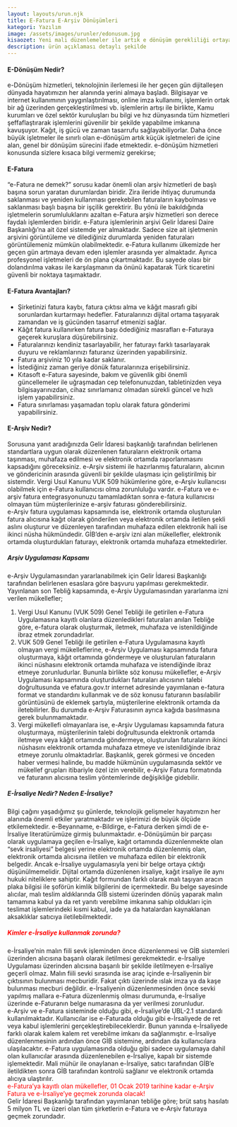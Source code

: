 ```yaml
---
layout: layouts/urun.njk
title: E-Fatura E-Arşiv Dönüşümleri
kategori: Yazılım
image: /assets/images/urunler/edonusum.jpg
kisaozet: Yeni mali düzenlemeler ile artık e dönüşüm gerekliliği ortaya çıktı. Dönüşümde işinizi kolaylaştıracak altyapımız hazır.
description: ürün açıklaması detaylı şekilde
---
```


<h4>E-Dönüşüm Nedir?</h4>
e-Dönüşüm hizmetleri, teknolojinin ilerlemesi ile her geçen gün dijitalleşen dünyada hayatımızın her alanında yerini almaya başladı. Bilgisayar ve internet kullanımının yaygınlaştırılması, online imza kullanımı, işlemlerin ortak bir ağ üzerinden gerçekleştirilmesi vb. işlemlerin artışı ile birlikte, Kamu kurumları ve özel sektör kuruluşları bu bilgi ve hız dünyasında tüm hizmetleri şeffaflaştırarak işlemlerini güvenilir bir şekilde yapabilme imkanına kavuşuyor. Kağıt, iş gücü ve zaman tasarrufu sağlayabiliyorlar. Daha önce büyük işletmeler ile sınırlı olan e-dönüşüm artık küçük işletmeleri de içine alan, genel bir dönüşüm sürecini ifade etmektedir. e-dönüşüm hizmetleri konusunda sizlere kısaca bilgi vermemiz gerekirse;
<br/>
<h4>E-Fatura</h4>
“e-Fatura ne demek?” sorusu kadar önemli olan arşiv hizmetleri de başlı başına sorun yaratan durumlardan biridir. Zira ileride ihtiyaç durumunda saklanması ve yeniden kullanması gerekebilen faturaların kaybolması ve saklanması başlı başına bir işçilik gerektirir. Bu yönü ile bakıldığında işletmelerin sorumluluklarını azaltan e-Fatura arşiv hizmetleri son derece faydalı işlemlerden biridir. e-Fatura işlemlerinin arşivi Gelir İdaresi Daire Başkanlığı’na ait özel sistemde yer almaktadır. Sadece size ait işletmenin arşivini görüntüleme ve dilediğiniz durumlarda yeniden faturaları görüntülemeniz mümkün olabilmektedir.
e-Fatura kullanımı ülkemizde her geçen gün artmaya devam eden işlemler arasında yer almaktadır. Ayrıca profesyonel işletmeleri de ön plana çıkartmaktadır. Bu sayede olası bir dolandırılma vakası ile karşılaşmanın da önünü kapatarak Türk ticaretini güvenli bir noktaya taşımaktadır.
<br/>
<h4>E-Fatura Avantajları?</h4>
<ul>
    <li>Şirketinizi fatura kaybı, fatura çıktısı alma ve kâğıt masrafı gibi sorunlardan kurtarmayı hedefler. Faturalarınızı dijital ortama taşıyarak zamandan ve iş gücünden tasarruf etmenizi sağlar.</li>
    <li>Kâğıt fatura kullanırken fatura başı ödediğiniz masrafları e-Faturaya geçerek kuruşlara düşürebilirsiniz.</li>
    <li>Faturalarınızı kendiniz tasarlayabilir, her faturayı farklı tasarlayarak duyuru ve reklamlarınızı faturanız üzerinden yapabilirsiniz.</li>
    <li>Fatura arşiviniz 10 yıla kadar saklanır.</li>
    <li>İstediğiniz zaman geriye dönük faturalarınıza erişebilirsiniz.</li>
    <li>Kıtasoft e-Fatura sayesinde, bakım ve güvenlik gibi önemli güncellemeler ile uğraşmadan cep telefonunuzdan, tabletinizden veya bilgisayarınızdan, cihaz sınırlamanız olmadan sürekli güncel ve hızlı işlem yapabilirsiniz.</li>
    <li>Fatura sınırlaması yaşamadan toplu olarak fatura gönderimi yapabilirsiniz.</li>    
</ul>

<h4>E-Arşiv Nedir?</h4>
Sorusuna yanıt aradığınızda Gelir İdaresi başkanlığı tarafından belirlenen standartlara uygun olarak düzenlenen faturaların elektronik ortama taşınması, muhafaza edilmesi ve elektronik ortamda raporlanmasını kapsadığını göreceksiniz. e-Arşiv sistemi ile hazırlanmış faturaların, alıcının ve göndericinin arasında güvenli bir şekilde ulaşması için geliştirilmiş bir sistemdir. Vergi Usul Kanunu VUK 509 hükümlerine göre, e-Arşiv kullanıcısı olabilmek için e-Fatura kullanıcısı olma zorunluluğu vardır.
e-Fatura ve e-arşiv fatura entegrasyonunuzu tamamladıktan sonra e-fatura kullanıcısı olmayan tüm müşterilerinize e-arşiv faturası gönderebilirsiniz.<br/>
e-Arşiv fatura uygulaması kapsamında ise, elektronik ortamda oluşturulan fatura alıcısına kağıt olarak gönderilen veya elektronik ortamda iletilen şekli aslını oluşturur ve düzenleyen tarafından muhafaza edilen elektronik hali ise ikinci nüsha hükmündedir. GİB’den e-arşiv izni alan mükellefler, elektronik ortamda oluşturdukları faturayı, elektronik ortamda muhafaza etmektedirler.

<h5>Arşiv Uygulaması Kapsamı</h5>
e-Arşiv Uygulamasından yararlanabilmek için Gelir İdaresi Başkanlığı tarafından belirlenen esaslara göre başvuru yapılması gerekmektedir.
Yayınlanan son Tebliğ kapsamında, e-Arşiv Uygulamasından yararlanma izni verilen mükellefler;

1. Vergi Usul Kanunu (VUK 509) Genel Tebliği ile getirilen e-Fatura Uygulamasına kayıtlı olanlara düzenledikleri faturaları anılan Tebliğe göre, e-fatura olarak oluşturmak, iletmek, muhafaza ve istenildiğinde ibraz etmek zorundadırlar.
2. VUK 509 Genel Tebliği ile getirilen e-Fatura Uygulamasına kayıtlı olmayan vergi mükelleflerine, e-Arşiv Uygulaması kapsamında fatura oluşturmaya, kâğıt ortamında göndermeye ve oluşturulan faturaların ikinci nüshasını elektronik ortamda muhafaza ve istendiğinde ibraz etmeye zorunludurlar. Bununla birlikte söz konusu mükellefler, e-Arşiv Uygulaması kapsamında oluşturdukları faturaları alıcısının talebi doğrultusunda ve efatura.gov.tr internet adresinde yayımlanan e-fatura format ve standardını kullanmak ve de söz konusu faturanın basılabilir görüntüsünü de eklemek şartıyla, müşterilerine elektronik ortamda da iletebilirler. Bu durumda e-Arşiv Faturasının ayrıca kağıda basılmasına gerek bulunmamaktadır.
3. Vergi mükellefi olmayanlara ise, e-Arşiv Uygulaması kapsamında fatura oluşturmaya, müşterilerinin talebi doğrultusunda elektronik ortamda iletmeye veya kâğıt ortamında göndermeye, oluşturulan faturaların ikinci nüshasını elektronik ortamda muhafaza etmeye ve istenildiğinde ibraz etmeye zorunlu olmaktadırlar.
   Başkanlık, gerek görmesi ve önceden haber vermesi halinde, bu madde hükmünün uygulamasında sektör ve mükellef grupları itibariyle özel izin verebilir, e-Arşiv Fatura formatında ve faturanın alıcısına teslim yöntemlerinde değişikliğe gidebilir.

<h5>E-İrsaliye Nedir? Neden E-İrsaliye?</h5>
Bilgi çağını yaşadığımız şu günlerde, teknolojik gelişmeler hayatımızın her alanında önemli etkiler yaratmaktadır ve işlerimizi de büyük ölçüde etkilemektedir. e-Beyanname, e-Bildirge, e-Fatura derken şimdi de e-İrsaliye literatürümüze girmiş bulunmaktadır.
e-Dönüşümün bir parçası olarak uygulamaya geçilen e-İrsaliye, kağıt ortamında düzenlenmekte olan “sevk irsaliyesi” belgesi yerine elektronik ortamda düzenlenmiş olan, elektronik ortamda alıcısına iletilen ve muhafaza edilen bir elektronik belgedir. Ancak e-İrsaliye uygulamasıyla yeni bir belge ortaya çıktığı düşünülmemelidir. Dijital ortamda düzenlenen irsaliye, kağıt irsaliye ile aynı hukuki niteliklere sahiptir. Kağıt formundan farklı olarak malı taşıyan aracın plaka bilgisi ile şoförün kimlik bilgilerini de içermektedir. Bu belge sayesinde alıcılar, malı teslim aldıklarında GİB sistemi üzerinden dönüş yaparak malın tamamına kabul ya da ret yanıtı verebilme imkanına sahip oldukları için teslimat işlemlerindeki kısmi kabul, iade ya da hatalardan kaynaklanan aksaklıklar satıcıya iletilebilmektedir.

<h5 style="color:red">Kimler e-İrsaliye kullanmak zorunda?</h5>
e-İrsaliye’nin malın fiili sevk işleminden önce düzenlenmesi ve GİB sistemleri üzerinden alıcısına başarılı olarak iletilmesi gerekmektedir. e-İrsaliye Uygulaması üzerinden alıcısına başarılı bir şekilde iletilmeyen e-İrsaliye geçerli olmaz. Malın fiili sevki sırasında ise araç içinde e-İrsaliyenin bir çıktısının bulunması mecburidir. Fakat çıktı üzerinde ıslak imza ya da kaşe bulunması mecburi değildir. e-İrsaliyenin düzenlenmesinden önce sevki yapılmış mallara e-Fatura düzenlenmiş olması durumunda, e-İrsaliye üzerinde e-Faturanın belge numarasına da yer verilmesi zorunludur.<br/>
e-Arşiv ve e-Fatura sisteminde olduğu gibi, e-İrsaliye’de UBL-2.1 standardı kullanılmaktadır. Kullanıcılar ise e-Faturada olduğu gibi e-İrsaliyede de ret veya kabul işlemlerini gerçekleştirebileceklerdir. Bunun yanında e-İrsaliyede farklı olarak kalem kalem ret verebilme imkanı da sağlanmıştır. e-İrsaliye düzenlenmesinin ardından önce GİB sistemine, ardından da kullanıcılara ulaşılacaktır. e-Fatura uygulamasında olduğu gibi sadece uygulamaya dahil olan kullanıcılar arasında düzenlenebilen e-İrsaliye, kapalı bir sistemde işlemektedir. Mali mühür ile onaylanan e-İrsaliye, satıcı tarafından GİB’e iletildikten sonra GİB tarafından kontrolü sağlanır ve elektronik ortamda alıcıya ulaştırılır.<br/>
<span style="color:red">e-Fatura’ya kayıtlı olan mükellefler, 01 Ocak 2019 tarihine kadar e-Arşiv Fatura ve e-İrsaliye’ye geçmek zorunda olacak!</span><br/>
Gelir İdaresi Başkanlığı tarafından yayımlanan tebliğe göre; brüt satış hasılatı 5 milyon TL ve üzeri olan tüm şirketlerin e-Fatura ve e-Arşiv faturaya geçmek zorundadır.
